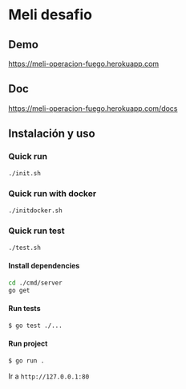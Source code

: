 # Meli desafio
## Demo
https://meli-operacion-fuego.herokuapp.com
## Doc
https://meli-operacion-fuego.herokuapp.com/docs
## Instalación y uso
### Quick run 

```sh
./init.sh
```

### Quick run with docker

```sh
./initdocker.sh
```

### Quick run test

```sh
./test.sh
```

#### Install dependencies

```sh
cd ./cmd/server
go get
```

#### Run tests
```sh
$ go test ./...
```

#### Run project
```sh
$ go run .
```
Ir a `http://127.0.0.1:80`
